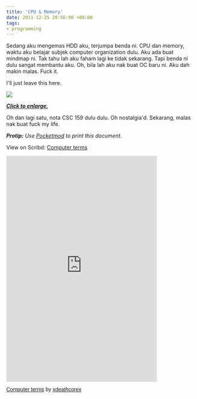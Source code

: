 ```yaml
---
title: 'CPU & Memory'
date: 2011-12-25 20:56:00 +08:00
tags:
- programming
---
```


Sedang aku mengemas HDD aku, terjumpa benda ni. CPU dan memory, waktu aku belajar subjek computer organization dulu. Aku ada buat mindmap ni. Tak tahu lah aku faham lagi ke tidak sekarang. Tapi benda ni dulu sangat membantu aku. Oh, bila lah aku nak buat OC baru ni. Aku dah makin malas. Fuck it.  
  
I'll just leave this here.  
  

[![](http://i.imgur.com/CJlJr.jpg)](http://i.imgur.com/CJlJr.jpg)

**[_Click to enlarge._](http://img4.imagehyper.com/img/11277161-o5n1s86r-8542b150f2451c7fda137fbc6eae0990/1305829343546.jpg)**

  
Oh dan lagi satu, nota CSC 159 dulu dulu. Oh nostalgia'd. Sekarang, malas nak buat fuck my life.  
  
_**Protip:** Use [Pocketmod](http://pocketmod.com/) to print this document._  
  
View on Scribd: [Computer terms](http://www.scribd.com/doc/76458829/Computer-terms)

<iframe class="scribd_iframe_embed" title="Computer terms" src="https://www.scribd.com/embeds/76458829/content?start_page=1&view_mode=scroll&access_key=key-t1h1t3k0h2b6yv6vqet" tabindex="0" data-auto-height="false" data-aspect-ratio="0.7729220222793488" scrolling="no" width="400" height="600" frameborder="0"></iframe><p  style="   margin: 12px auto 6px auto;   font-family: Helvetica,Arial,Sans-serif;   font-style: normal;   font-variant: normal;   font-weight: normal;   font-size: 14px;   line-height: normal;   font-size-adjust: none;   font-stretch: normal;   -x-system-font: none;   display: block;"   ><a title="View Computer terms on Scribd" href="https://www.scribd.com/document/76458829/Computer-terms#from_embed"  style="text-decoration: underline;">Computer terms</a> by <a title="View xdeathcorex's profile on Scribd" href="https://www.scribd.com/user/2298175/xdeathcorex#from_embed"  style="text-decoration: underline;">xdeathcorex</a></p>